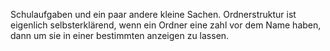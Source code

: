 Schulaufgaben und ein paar andere kleine Sachen.
Ordnerstruktur ist eigenlich selbsterklärend, wenn ein Ordner eine zahl vor dem Name haben, dann um sie in einer bestimmten anzeigen zu lassen.
